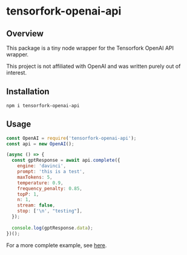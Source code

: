 # tensorfork-openai-api

## Overview
This package is a tiny node wrapper for the Tensorfork OpenAI API wrapper.

This project is not affiliated with OpenAI and was written purely out of interest.

## Installation

`npm i tensorfork-openai-api`

## Usage

```js
const OpenAI = require('tensorfork-openai-api');
const api = new OpenAI();

(async () => {
  const gptResponse = await api.complete({
    engine: 'davinci',
    prompt: 'this is a test',
    maxTokens: 5,
    temperature: 0.9,
    frequency_penalty: 0.85,
    topP: 1,
    n: 1,
    stream: false,
    stop: ['\n', "testing"],
  });
  
  console.log(gptResponse.data);
})();
```

For a more complete example, see [here](https://github.com/shawwn/my-writer/blob/master/index.js).

